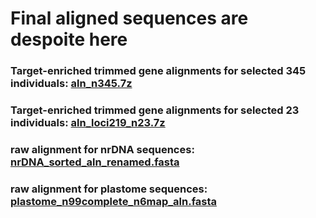 # Final aligned sequences are despoite here

### Target-enriched trimmed gene alignments for selected 345 individuals: [aln_n345.7z](https://github.com/WeixuanPlant/NZAzorella/blob/main/06_sequencealignments/aln_loci219_n23.7z) 

### Target-enriched trimmed gene alignments for selected 23 individuals: [aln_loci219_n23.7z](https://github.com/WeixuanPlant/NZAzorella/blob/main/06_sequencealignments/aln_n345.7z)

### raw alignment for nrDNA sequences: [nrDNA_sorted_aln_renamed.fasta](https://github.com/WeixuanPlant/NZAzorella/blob/main/06_sequencealignments/nrDNA_sorted_aln_renamed.fasta)

### raw alignment for plastome sequences: [plastome_n99complete_n6map_aln.fasta](https://github.com/WeixuanPlant/NZAzorella/blob/main/06_sequencealignments/plastome_n99complete_n6map_aln.fasta)


